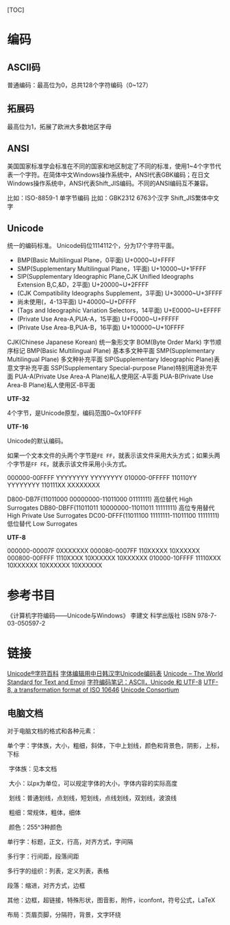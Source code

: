 [TOC]



# 编码

## ASCII码

普通编码：最高位为0，总共128个字符编码（0~127）

## 拓展码

最高位为1，拓展了欧洲大多数地区字母

## ANSI

美国国家标准学会标准在不同的国家和地区制定了不同的标准，使用1~4个字节代表一个字符。在简体中文Windows操作系统中，ANSI代表GBK编码；在日文Windows操作系统中，ANSI代表Shift_JIS编码。不同的ANSI编码互不兼容。

比如：ISO-8859-1 单字节编码
比如：GBK2312 6763个汉字 Shift_JIS繁体中文字

## Unicode

统一的编码标准。
Unicode码位1114112个，分为17个字符平面。

* BMP(Basic Multilingual Plane，0平面) U+0000~U+FFFF
* SMP(Supplementary Multilingual Plane，1平面) U+10000~U+1FFFF
* SIP(Supplementary Ideographic Plane,CJK Unified Ideographs Extension B,C,&D，2平面) U+20000~U+2FFFF
* (CJK Compatibility Ideographs Supplement，3平面) U+30000~U+3FFFF
* 尚未使用(，4-13平面) U+40000~U+DFFFF
* (Tags and Ideographic Variation Selectors，14平面) U+E0000~U+EFFFF
* (Private Use Area-A,PUA-A，15平面) U+F0000~U+FFFFF
* (Private Use Area-B,PUA-B，16平面) U+100000~U+10FFFF

CJK(Chinese Japanese Korean) 统一象形文字
BOM(Byte Order Mark) 字节顺序标记
BMP(Basic Multilingual Plane) 基本多文种平面
SMP(Supplementary Multilingual Plane) 多文种补充平面
SIP(Supplementary Ideographic Plane)表意文字补充平面
SSP(Supplementary Special-purpose Plane)特别用途补充平面
PUA-A(Private Use Area-A Plane)私人使用区-A平面
PUA-B(Private Use Area-B Plane)私人使用区-B平面

**UTF-32**

4个字节，是Unicode原型，编码范围0~0x10FFFF

**UTF-16**

Unicode的默认编码。

如果一个文本文件的头两个字节是`FE FF`，就表示该文件采用大头方式；如果头两个字节是`FF FE`，就表示该文件采用小头方式。

000000-00FFFF  YYYYYYYY YYYYYYYY
010000-0FFFFF  110110YY YYYYYYYY  110111XX XXXXXXXX

D800-DB7F(11011000 00000000-11011000 01111111) 高位替代 High Surrogates
DB80-DBFF(11011011 10000000-11011011 11111111) 高位专用替代 High Private Use Surrogates
DC00-DFFF(11011100 11111111-11011100 11111111) 低位替代 Low Surrogates

**UTF-8**

000000-00007F  0XXXXXXX
000080-0007FF  110XXXXX 10XXXXXX
000800-00FFFF  1110XXXX 10XXXXXX 10XXXXXX
010000-10FFFF  11110XXX 10XXXXXX 10XXXXXX 10XXXXXX

# 参考书目

《计算机字符编码——Unicode与Windows》 李建文 科学出版社 ISBN 978-7-03-050597-2

# 链接

[Unicode®字符百科](https://unicode-table.com/cn/)
[字体编辑用中日韩汉字Unicode编码表](http://www.chi2ko.com/tool/CJK.htm)
[Unicode – The World Standard for Text and Emoji](https://home.unicode.org/)
[字符编码笔记：ASCII，Unicode 和 UTF-8](http://www.ruanyifeng.com/blog/2007/10/ascii_unicode_and_utf-8.html)
[UTF-8, a transformation format of ISO 10646](https://www.ietf.org/rfc/rfc3629.txt)
[Unicode Consortium](http://www.unicode.org/) 











## 电脑文档

对于电脑文档的格式和各种元素：

单个字：字体族，大小，粗细，斜体，下中上划线，颜色和背景色，阴影，上标，下标

​	字体族：见本文档

​	大小：以px为单位，可以规定字体的大小，字体内容的实际高度

​	划线：普通划线，点划线，短划线，点线划线，双划线，波浪线

​	粗细：常规体，粗体，细体

​	颜色：255^3种颜色

单行字：标题，正文，行高，对齐方式，字间隔

多行字：行间距，段落间距

多行字的组织：列表，定义列表，表格

段落：缩进，对齐方式，边框

其他：边框，超链接，特殊形状，图音影，附件，iconfont，符号公式，LaTeX

布局：页眉页脚，分隔符，背景，文字环绕
























